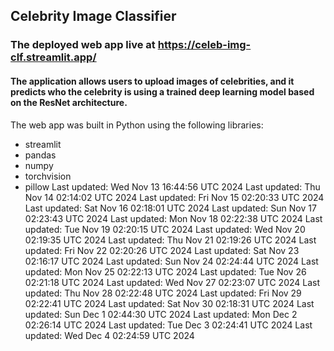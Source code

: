 ## Celebrity Image Classifier
### The deployed web app live at https://celeb-img-clf.streamlit.app/
#### The application allows users to upload images of celebrities, and it predicts who the celebrity is using a trained deep learning model based on the ResNet architecture.
The web app was built in Python using the following libraries:<br>
- streamlit
- pandas
- numpy
- torchvision
- pillow
Last updated: Wed Nov 13 16:44:56 UTC 2024
Last updated: Thu Nov 14 02:14:02 UTC 2024
Last updated: Fri Nov 15 02:20:33 UTC 2024
Last updated: Sat Nov 16 02:18:01 UTC 2024
Last updated: Sun Nov 17 02:23:43 UTC 2024
Last updated: Mon Nov 18 02:22:38 UTC 2024
Last updated: Tue Nov 19 02:20:15 UTC 2024
Last updated: Wed Nov 20 02:19:35 UTC 2024
Last updated: Thu Nov 21 02:19:26 UTC 2024
Last updated: Fri Nov 22 02:20:26 UTC 2024
Last updated: Sat Nov 23 02:16:17 UTC 2024
Last updated: Sun Nov 24 02:24:44 UTC 2024
Last updated: Mon Nov 25 02:22:13 UTC 2024
Last updated: Tue Nov 26 02:21:18 UTC 2024
Last updated: Wed Nov 27 02:23:07 UTC 2024
Last updated: Thu Nov 28 02:22:48 UTC 2024
Last updated: Fri Nov 29 02:22:41 UTC 2024
Last updated: Sat Nov 30 02:18:31 UTC 2024
Last updated: Sun Dec  1 02:44:30 UTC 2024
Last updated: Mon Dec  2 02:26:14 UTC 2024
Last updated: Tue Dec  3 02:24:41 UTC 2024
Last updated: Wed Dec  4 02:24:59 UTC 2024
